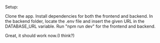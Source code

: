 Setup:

Clone the app.
Install dependencies for both the frontend and backend.
In the backend folder, locate the .env file and insert the given URL in the DATABASE_URL variable.
Run "npm run dev" for the frontend and backend.

Great, it should work now.(I think?)
